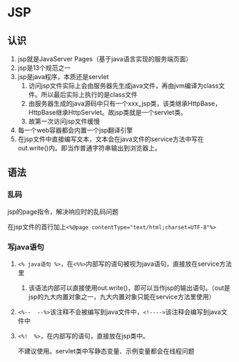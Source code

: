 # JSP

## 认识

1. jsp就是JavaServer Pages（基于java语言实现的服务端页面）
2. jsp是13个规范之一
3. jsp是java程序，本质还是servlet
    1. 访问jsp文件实际上会由服务器先生成java文件，再由jvm编译为class文件。所以最后实际上执行的是class文件
    2. 由服务器生成的java源码中只有一个xxx_jsp类，该类继承HttpBase，HttpBase继承HttpServlet。故jsp类就是一个servlet类。
    3. 故第一次访问jsp文件缓慢
4. 每一个web容器都会内置一个jsp翻译引擎
5. 在jsp文件中直接编写文本，文本会在java文件的service方法中写在out.write()内。即当作普通字符串输出到浏览器上。

## 语法

### 乱码

jsp的page指令，解决响应时的乱码问题

在jsp文件的首行加上`<%@page contentType="text/html;charset=UTF-8"%>`

### 写java语句

1. `<% java语句 %>`，在`<%%>`内部写的语句被视为java语句，直接放在service方法里

    1. 该语法内部可以直接使用out.write()，即可以当作jsp的输出语句。（out是jsp的九大内置对象之一，九大内置对象只能在service方法里使用）

2. `<%--  --%>`该注释不会被编写到java文件中，`<!---->`该注释会编写到java文件中

3. `<%!  %>`，在内部写的语句，直接放在jsp类中。

    不建议使用。servlet类中写静态变量、示例变量都会在线程问题